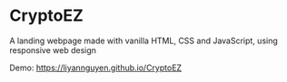 # CryptoEZ
A landing webpage made with vanilla HTML, CSS and JavaScript, using responsive web design

Demo: https://liyannguyen.github.io/CryptoEZ
